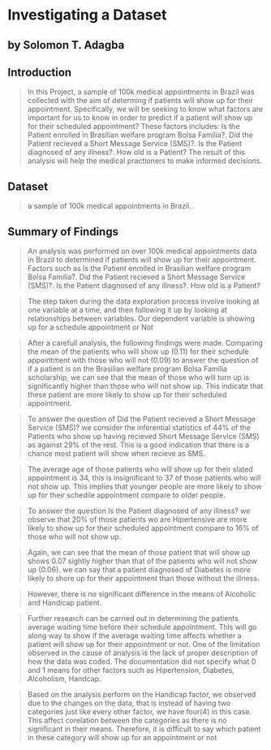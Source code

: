  # Investigating a Dataset
## by Solomon T. Adagba

## Introduction

>In this Project, a sample of 100k medical appointments in Brazil was collected with the aim of determing if patients will show up for their appointment. Specifically, we will be seeking to know what factors are important for us to know in order to predict if a patient will show up for their scheduled appointment? These factors includes: Is the Patient enrolled in Brasilian welfare program Bolsa Família?. Did the Patient recieved a Short Message Service (SMS)?. Is the Patient diagnosed of any illness?. How old is a Patient? The result of this analysis will help the medical practioners to make informed decisions.  


## Dataset

> a sample of 100k medical appointments in Brazil. 


## Summary of Findings

>  An analysis was performed on over 100k medical appointments data in Brazil to determined if patients will show up for their appointment. Factors such as Is the Patient enrolled in Brasilian welfare program Bolsa Família?. Did the Patient recieved a Short Message Service (SMS)?. Is the Patient diagnosed of any illness?. How old is a Patient? 

>The step taken during the  data exploration process involve looking at one variable at a time, and then following it up by looking at relationships between variables. Our dependent variable is showing up for a schedule appointment or Not

> After a carefull analysis, the following findings were made. Comparing the mean of the patients who will show up (0.11) for their schedule appointment with those who will not (0.09) to answer the question of if a patient is on the Brasilian welfare program Bolsa Família scholarship, we can see that the mean of those who will turn up is significantly higher than those who will not show up. This indicate that these patient are more likely to show up for their scheduled appointment.

>To answer the question of Did the Patient recieved a Short Message Service (SMS)? we consider the inferential statistics of 44% of the Patients who show up having recieved Short Message Service (SMS) as against 29% of the rest. This is a good indication that there is a chance most patient will show when recieve as SMS.

>The average age of those patients who will show up for their slated appointment is 34, this is insignificant to 37 of those patients who will not show up. This implies that younger people are more likely to show up for their schedile appointment compare to older people.

>To answer the question Is the Patient diagnosed of any illness? we observe that 20% of those patients wo are Hipertensive are more likely to show up for their scheduled appointment compare to 16% of those who will not show up.

>Again, we can see that the mean of those patient that will show up shows 0.07 sightly higher than that of the patients who will not show up (0.06). we can say that a patient diagnosed of Diabetes is more likely to shore up for their appointment than those without the illness.

>However, there is no significant difference in the means of Alcoholic and Handicap patient.

>Further research can be carried out in determining the patients average waiting time before their schedule appointment. This will go along way to show if the average waiting time affects whether a patient will show up for their appointment or not.
>One of the limitation observed in the cause of analysis is the lack of proper description of how the data was coded. The documentation did not specify what 0 and 1 means for other factors such as Hipertension, Diabetes, Alcoholism, Handcap.

>Based on the analysis perform on the Handicap factor, we observed due to the changes on the data, that is instead of having two categories just like every other factor, we have four(4) in this case. This affect corelation between the categories as there is no significant in their means. Therefore, it is difficult to say which patient in these category will show up for an appointment or not
